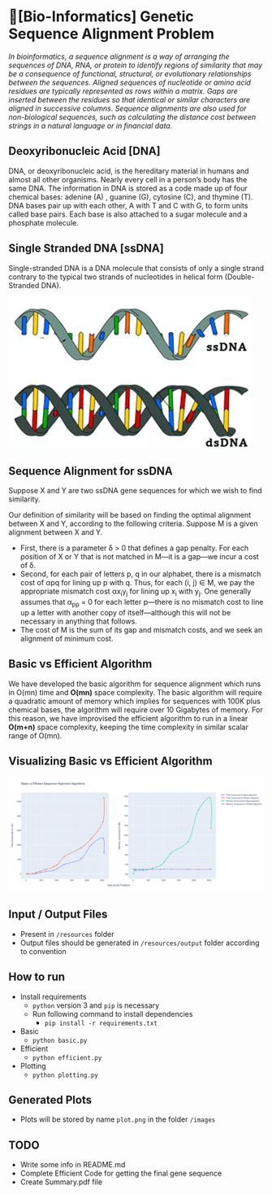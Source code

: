 # 🧬[Bio-Informatics] Genetic Sequence Alignment Problem

*In bioinformatics, a sequence alignment is a way of arranging the sequences of DNA, RNA, or protein to identify regions
of similarity that may be a consequence of functional, structural, or evolutionary relationships between the
sequences. Aligned sequences of nucleotide or amino acid residues are typically represented as rows within a matrix.
Gaps are inserted between the residues so that identical or similar characters are aligned in successive columns.
Sequence alignments are also used for non-biological sequences, such as calculating the distance cost between strings in
a natural language or in financial data.*

## Deoxyribonucleic Acid [DNA]

DNA, or deoxyribonucleic acid, is the hereditary material in humans and almost all other organisms. Nearly every cell in
a person’s body has the same DNA. The information in DNA is stored as a code made up of four chemical bases: adenine (A)
, guanine (G), cytosine (C), and thymine (T). DNA bases pair up with each other, A with T and C with G, to form units
called base pairs. Each base is also attached to a sugar molecule and a phosphate molecule.

## Single Stranded DNA [ssDNA]

Single-stranded DNA is a DNA molecule that consists of only a single strand contrary to the typical two strands of
nucleotides in helical form (Double-Stranded DNA).

![image](images/ssDNA-and-dsDNA.webp)

## Sequence Alignment for ssDNA

Suppose X and Y are two ssDNA gene sequences for which we wish to find similarity.

Our definition of similarity will be based on finding the optimal alignment
between X and Y, according to the following criteria. Suppose M is a given
alignment between X and Y.

* First, there is a parameter δ > 0 that defines a gap penalty. For each
  position of X or Y that is not matched in M—it is a gap—we incur a
  cost of δ.
* Second, for each pair of letters p, q in our alphabet, there is a mismatch
  cost of αpq for lining up p with q. Thus, for each (i, j) ∈ M, we pay the
  appropriate mismatch cost αx<sub>i</sub>y<sub>j</sub> for lining up x<sub>i</sub> with y<sub>j</sub>. One generally
  assumes that α<sub>pp</sub> = 0 for each letter p—there is no mismatch cost to line
  up a letter with another copy of itself—although this will not be necessary
  in anything that follows.
* The cost of M is the sum of its gap and mismatch costs, and we seek an
  alignment of minimum cost.

## Basic vs Efficient Algorithm

We have developed the basic algorithm for sequence alignment which runs in O(mn) time and
**O(mn)** space complexity. The basic algorithm will require a quadratic amount of memory which implies for
sequences with 100K plus chemical bases, the algorithm will require over 10 Gigabytes of memory.
For this reason, we have improvised the efficient algorithm to run in a linear **O(m+n)** space complexity,
keeping the time complexity in similar scalar range of O(mn).

## Visualizing Basic vs Efficient Algorithm

![image Basic vs Efficient](images/plot.svg)

## Input / Output Files

* Present in `/resources` folder
* Output files should be generated in `/resources/output` folder according to convention

## How to run

* Install requirements
    * `python` version 3 and `pip` is necessary
    * Run following command to install dependencies
        * `pip install -r requirements.txt`
* Basic
    * `python basic.py`
* Efficient
    * `python efficient.py`
* Plotting
    * `python plotting.py`

## Generated Plots

* Plots will be stored by name `plot.png` in the folder `/images`

## TODO

* Write some info in README.md
* Complete Efficient Code for getting the final gene sequence
* Create Summary.pdf file